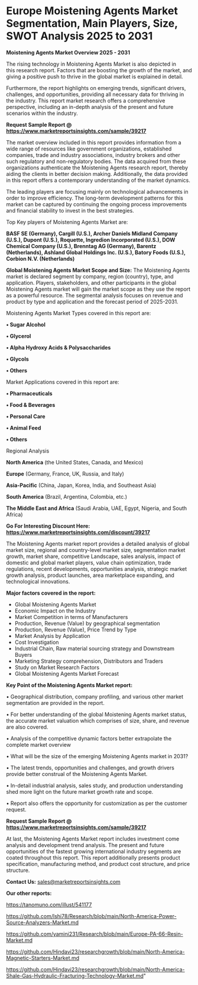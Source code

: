 # Europe Moistening Agents Market Segmentation, Main Players, Size, SWOT Analysis 2025 to 2031

<Strong> Moistening Agents Market Overview 2025 - 2031</strong>

The rising technology in Moistening Agents Market is also depicted in this research report. Factors that are boosting the growth of the market, and giving a positive push to thrive in the global market is explained in detail.

Furthermore, the report highlights on emerging trends, significant drivers, challenges, and opportunities, providing all necessary data for thriving in the industry. This report market research offers a comprehensive perspective, including an in-depth analysis of the present and future scenarios within the industry.

<strong>Request Sample Report @ <a href=https://www.marketreportsinsights.com/sample/39217>https://www.marketreportsinsights.com/sample/39217</a></strong>

The market overview included in this report provides information from a wide range of resources like government organizations, established companies, trade and industry associations, industry brokers and other such regulatory and non-regulatory bodies. The data acquired from these organizations authenticate the Moistening Agents research report, thereby aiding the clients in better decision making. Additionally, the data provided in this report offers a contemporary understanding of the market dynamics.

The leading players are focusing mainly on technological advancements in order to improve efficiency. The long-term development patterns for this market can be captured by continuing the ongoing process improvements and financial stability to invest in the best strategies.

Top Key players of Moistening Agents Market are:

<strong>BASF SE (Germany), Cargill (U.S.), Archer Daniels Midland Company (U.S.), Dupont (U.S.), Roquette, Ingredion Incorporated (U.S.), DOW Chemical Company (U.S.), Brenntag AG (Germany), Barentz (Netherlands), Ashland Global Holdings Inc. (U.S.), Batory Foods (U.S.), Corbion N.V. (Netherlands)</strong>

<strong><b>Global Moistening Agents Market Scope and Size:</b></strong>
The Moistening Agents market is declared segment by company, region (country), type, and application. Players, stakeholders, and other participants in the global Moistening Agents market will gain the market scope as they use the report as a powerful resource. The segmental analysis focuses on revenue and product by type and application and the forecast period of 2025-2031.

Moistening Agents Market Types covered in this report are:

<strong>•  Sugar Alcohol

•  Glycerol

•  Alpha Hydroxy Acids & Polysaccharides

•  Glycols

•  Others</strong>

Market Applications covered in this report are:

<strong>•  Pharmaceuticals

•  Food & Beverages

•  Personal Care

•  Animal Feed

•  Others</strong> 

Regional Analysis

<strong>North America</strong> (the United States, Canada, and Mexico)

<strong>Europe</strong> (Germany, France, UK, Russia, and Italy)

<strong>Asia-Pacific</strong> (China, Japan, Korea, India, and Southeast Asia)

<strong>South America</strong> (Brazil, Argentina, Colombia, etc.)

<strong>The Middle East and Africa</strong> (Saudi Arabia, UAE, Egypt, Nigeria, and South Africa)

<strong>Go For Interesting Discount Here: <a href=https://www.marketreportsinsights.com/discount/39217>https://www.marketreportsinsights.com/discount/39217</a></strong>

The Moistening Agents market report provides a detailed analysis of global market size, regional and country-level market size, segmentation market growth, market share, competitive Landscape, sales analysis, impact of domestic and global market players, value chain optimization, trade regulations, recent developments, opportunities analysis, strategic market growth analysis, product launches, area marketplace expanding, and technological innovations.

<strong><b>Major factors covered in the report:</b></strong>
<ul>
  <li>Global Moistening Agents Market </li>
  <li>Economic Impact on the Industry</li>
  <li>Market Competition in terms of Manufacturers</li>
  <li>Production, Revenue (Value) by geographical segmentation</li>
  <li>Production, Revenue (Value), Price Trend by Type</li>
  <li>Market Analysis by Application</li>
  <li>Cost Investigation</li>
  <li>Industrial Chain, Raw material sourcing strategy and Downstream Buyers</li>
  <li>Marketing Strategy comprehension, Distributors and Traders</li>
  <li>Study on Market Research Factors</li>
  <li>Global Moistening Agents Market Forecast</li>
</ul>

<strong><b>Key Point of the Moistening Agents Market report:</b></strong>

• Geographical distribution, company profiling, and various other market segmentation are provided in the report.

• For better understanding of the global Moistening Agents market status, the accurate market valuation which comprises of size, share, and revenue are also covered.

• Analysis of the competitive dynamic factors better extrapolate the complete market overview

• What will be the size of the emerging Moistening Agents market in 2031?

• The latest trends, opportunities and challenges, and growth drivers provide better construal of the Moistening Agents Market.

• In-detail industrial analysis, sales study, and production understanding shed more light on the future market growth rate and scope.

• Report also offers the opportunity for customization as per the customer request.

<strong>Request Sample Report @ <a href=https://www.marketreportsinsights.com/sample/39217>https://www.marketreportsinsights.com/sample/39217</a></strong>

At last, the Moistening Agents Market report includes investment come analysis and development trend analysis. The present and future opportunities of the fastest growing international industry segments are coated throughout this report. This report additionally presents product specification, manufacturing method, and product cost structure, and price structure.

<strong>Contact Us:</strong>
sales@marketreportsinsights.com

<strong>Our other reports:</strong>

<a href=https://tanomuno.com/illust/541177>https://tanomuno.com/illust/541177</a>

<a href=https://github.com/Ishi78/Research/blob/main/North-America-Power-Source-Analyzers-Market.md>https://github.com/Ishi78/Research/blob/main/North-America-Power-Source-Analyzers-Market.md</a>

<a href=https://github.com/yamini231/Research/blob/main/Europe-PA-66-Resin-Market.md>https://github.com/yamini231/Research/blob/main/Europe-PA-66-Resin-Market.md</a>

<a href=https://github.com/Hindavi23/researchgrowth/blob/main/North-America-Magnetic-Starters-Market.md>https://github.com/Hindavi23/researchgrowth/blob/main/North-America-Magnetic-Starters-Market.md</a>

<a href=https://github.com/Hindavi23/researchgrowth/blob/main/North-America-Shale-Gas-Hydraulic-Fracturing-Technology-Market.md>https://github.com/Hindavi23/researchgrowth/blob/main/North-America-Shale-Gas-Hydraulic-Fracturing-Technology-Market.md</a>"
